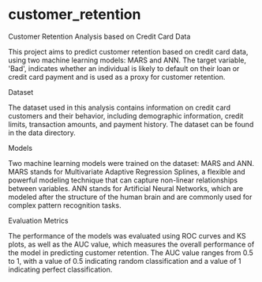 # customer_retention
Customer Retention Analysis based on Credit Card Data

This project aims to predict customer retention based on credit card data, 
using two machine learning models: MARS and ANN. The target variable, 'Bad', 
indicates whether an individual is likely to default on their loan or credit 
card payment and is used as a proxy for customer retention.

Dataset

The dataset used in this analysis contains information on credit card customers and their behavior,
including demographic information, credit limits, transaction amounts, and payment history. 
The dataset can be found in the data directory.

Models

Two machine learning models were trained on the dataset: MARS and ANN.
MARS stands for Multivariate Adaptive Regression Splines, 
a flexible and powerful modeling technique that can capture non-linear relationships between variables. 
ANN stands for Artificial Neural Networks, which are modeled after the structure of the human brain and 
are commonly used for complex pattern recognition tasks.

Evaluation Metrics

The performance of the models was evaluated using ROC curves and KS plots, 
as well as the AUC value, which measures the overall performance of the model in predicting customer retention. 
The AUC value ranges from 0.5 to 1, with a value of 0.5 indicating random classification and a value of 1 indicating perfect classification.
